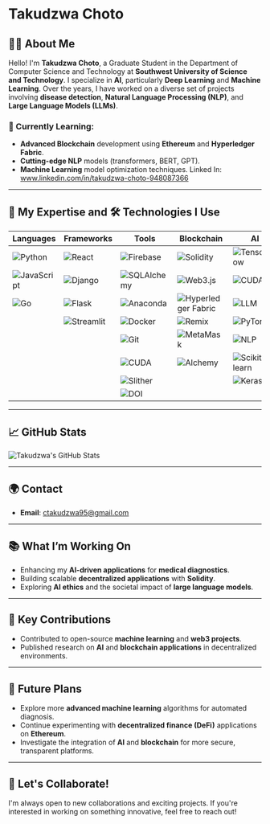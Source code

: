 # Takudzwa Choto
## 👨‍💻 About Me
Hello! I'm **Takudzwa Choto**, a Graduate Student in the Department of Computer Science and Technology at **Southwest University of Science and Technology**. I specialize in **AI**, particularly **Deep Learning** and **Machine Learning**. Over the years, I have worked on a diverse set of projects involving **disease detection**, **Natural Language Processing (NLP)**, and **Large Language Models (LLMs)**.

### 🌱 Currently Learning:
- **Advanced Blockchain** development using **Ethereum**  and  **Hyperledger Fabric**.
- **Cutting-edge NLP** models (transformers, BERT, GPT).
- **Machine Learning** model optimization techniques.
Linked In: www.linkedin.com/in/takudzwa-choto-948087366
---
## 💼 My Expertise and 🛠️ Technologies I Use
| **Languages**           | **Frameworks**            | **Tools**               | **Blockchain**        | **AI**               | **Systems**           | **Social**           |
|-------------------------|---------------------------|-------------------------|-----------------------|----------------------|-----------------------|----------------------|
| ![Python](https://img.shields.io/badge/-Python-3776AB?logo=python&logoColor=fff) | ![React](https://img.shields.io/badge/React-61DAFB?logo=react&logoColor=fff) | ![Firebase](https://img.shields.io/badge/Firebase-FFCA28?logo=firebase&logoColor=fff) | ![Solidity](https://img.shields.io/badge/-Solidity-363636?logo=solidity&logoColor=fff) | ![TensorFlow](https://img.shields.io/badge/TensorFlow-FF6F00?logo=tensorflow&logoColor=fff) | ![Ubuntu](https://img.shields.io/badge/Ubuntu-E95420?logo=ubuntu&logoColor=fff) | ![StackOverflow](https://img.shields.io/badge/StackOverflow-FE7A16?logo=stack-overflow&logoColor=fff) |
| ![JavaScript](https://img.shields.io/badge/-JavaScript-FFD700?logo=javascript&logoColor=fff) | ![Django](https://img.shields.io/badge/Django-092E20?logo=django&logoColor=fff) | ![SQLAlchemy](https://img.shields.io/badge/-SQLAlchemy-5d6d7e?logo=python&logoColor=fff) | ![Web3.js](https://img.shields.io/badge/Web3.js-000000?logo=web3.js&logoColor=fff) | ![CUDA](https://img.shields.io/badge/CUDA-76B900?logo=nvidia&logoColor=fff) | ![Linux](https://img.shields.io/badge/Linux-FCC624?logo=linux&logoColor=fff) | ![Udemy](https://img.shields.io/badge/Udemy-A435F0?logo=udemy&logoColor=fff) |
| ![Go](https://img.shields.io/badge/Go-00ADD8?logo=go&logoColor=fff) | ![Flask](https://img.shields.io/badge/Flask-000000?logo=flask&logoColor=fff) | ![Anaconda](https://img.shields.io/badge/Anaconda-44A833?logo=anaconda&logoColor=fff) | ![Hyperledger Fabric](https://img.shields.io/badge/Hyperledger_Fabric-2F4F4F?logo=hyperledger&logoColor=fff) | ![LLM](https://img.shields.io/badge/LLM-000000?logo=openai&logoColor=fff) | ![Windows](https://img.shields.io/badge/Windows-0078D6?logo=windows&logoColor=fff) |                      |
|                         | ![Streamlit](https://img.shields.io/badge/Streamlit-FF4B4B?logo=streamlit&logoColor=fff) | ![Docker](https://img.shields.io/badge/Docker-2496ED?logo=docker&logoColor=fff) | ![Remix](https://img.shields.io/badge/Remix-000000?logo=remix&logoColor=fff) | ![PyTorch](https://img.shields.io/badge/PyTorch-EE4C2C?logo=pytorch&logoColor=fff) |                       |                      |
|                         |                           | ![Git](https://img.shields.io/badge/Git-F05032?logo=git&logoColor=fff) | ![MetaMask](https://img.shields.io/badge/MetaMask-F6851D?logo=metamask&logoColor=fff) | ![NLP](https://img.shields.io/badge/NLP-4A90E2?logo=nltk&logoColor=fff) |                       |                      |
|                         |                           | ![CUDA](https://img.shields.io/badge/CUDA-76B900?logo=nvidia&logoColor=fff) | ![Alchemy](https://img.shields.io/badge/Alchemy-8A3F95?logo=alchemy&logoColor=fff) | ![Scikit-learn](https://img.shields.io/badge/Scikit-learn-4B8BBE?logo=scikit-learn&logoColor=fff) |                       |                      |
|                         |                           | ![Slither](https://img.shields.io/badge/Slither-78B9F2?logo=slither&logoColor=fff) |                       | ![Keras](https://img.shields.io/badge/Keras-FF3C00?logo=keras&logoColor=fff) |                       |                      |
|                         |                           | ![DOI](https://img.shields.io/badge/DOI-FF6F00?logo=doi&logoColor=fff) |                       |                      |                       |                      |


---

## 📈 **GitHub Stats**  
![Takudzwa's GitHub Stats](https://github-readme-stats.vercel.app/api?username=TakudzwaChoto&show_icons=true&theme=radical)

---

## 🌍 **Contact**
- **Email**: [ctakudzwa95@gmail.com](mailto:ctakudzwa95@gmail.com)
---

## 📚 **What I’m Working On**
- Enhancing my **AI-driven applications** for **medical diagnostics**.
- Building scalable **decentralized applications** with **Solidity**.
- Exploring **AI ethics** and the societal impact of **large language models**.

---

## 🌟 **Key Contributions**
- Contributed to open-source **machine learning** and **web3 projects**.
- Published research on **AI** and **blockchain applications** in decentralized environments.

---

## 🔧 **Future Plans**
- Explore more **advanced machine learning** algorithms for automated diagnosis.
- Continue experimenting with **decentralized finance (DeFi)** applications on **Ethereum**.
- Investigate the integration of **AI** and **blockchain** for more secure, transparent platforms.

---

## 🚀 **Let's Collaborate!**
I'm always open to new collaborations and exciting projects. If you're interested in working on something innovative, feel free to reach out!

